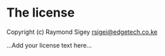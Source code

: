 # The license

Copyright (c) Raymond Sigey <rsigei@edgetech.co.ke>

...Add your license text here...